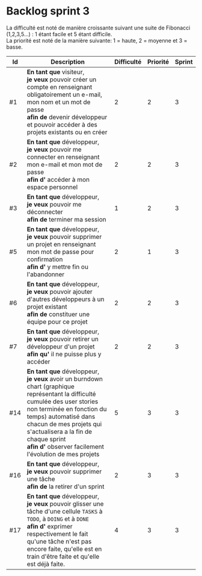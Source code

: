 # Backlog sprint 3
La difficulté est noté de manière croissante suivant une suite de Fibonacci (1,2,3,5...) : 1 étant facile et 5 étant difficile. </br>
La priorité est noté de la manière suivante: 1 = haute, 2 = moyenne et 3 = basse.

| Id  | Description | Difficulté | Priorité | Sprint |
| --- | ----------- | ---------- | -------- | ------ |
| #1 | **En tant que** visiteur, </br>**je veux** pouvoir créer un compte en renseignant obligatoirement un e-mail, mon nom et un mot de passe </br>**afin de** devenir développeur et pouvoir accéder à des projets existants ou en créer | 2 | 2 | 3 |
| #2 | **En tant que** développeur, </br>**je veux** pouvoir me connecter en renseignant mon e-mail et mon mot de passe </br>**afin d'** accéder à mon espace personnel | 2 | 2 | 3 |
| #3 | **En tant que** développeur, </br>**je veux** pouvoir me déconnecter </br>**afin de** terminer ma session | 1 | 2 | 3 |
| #5 | **En tant que** développeur, </br>**je veux** pouvoir supprimer un projet en renseignant mon mot de passe pour confirmation </br>**afin d'** y mettre fin ou l'abandonner | 2 | 1 | 3 |
| #6 | **En tant que** développeur, </br>**je veux** pouvoir ajouter d'autres développeurs à un projet existant </br>**afin de** constituer une équipe pour ce projet | 2 | 2 | 3 |
| #7 | **En tant que** développeur, </br>**je veux** pouvoir retirer un développeur d'un projet </br>**afin qu'** il ne puisse plus y accéder | 2 | 2 | 3 |
| #14 | **En tant que** développeur, </br>**je veux** avoir un burndown chart (graphique représentant la difficulté cumulée des user stories non terminée en fonction du temps) automatisé dans chacun de mes projets qui s'actualisera a la fin de chaque sprint </br>**afin d'** observer facilement l'évolution de mes projets | 5 | 3 | 3 |
| #16 | **En tant que** développeur, </br>**je veux** pouvoir supprimer une tâche </br>**afin de** la retirer d'un sprint | 2 | 3 | 3 |
| #17 | **En tant que** développeur, </br>**je veux** pouvoir glisser une tâche d'une cellule ``TASKS`` à ``TODO``, à ``DOING`` et à ``DONE`` </br>**afin d'** exprimer respectivement le fait qu'une tâche n'est pas encore faite, qu'elle est en train d'être faite et qu'elle est déjà faite. | 4 | 3 | 3 |
